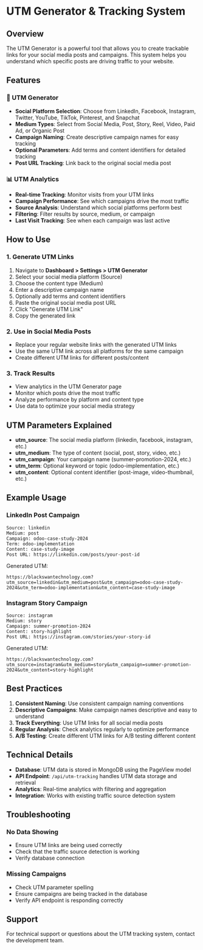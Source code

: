 # UTM Generator & Tracking System

## Overview
The UTM Generator is a powerful tool that allows you to create trackable links for your social media posts and campaigns. This system helps you understand which specific posts are driving traffic to your website.

## Features

### 🎯 UTM Generator
- **Social Platform Selection**: Choose from LinkedIn, Facebook, Instagram, Twitter, YouTube, TikTok, Pinterest, and Snapchat
- **Medium Types**: Select from Social Media, Post, Story, Reel, Video, Paid Ad, or Organic Post
- **Campaign Naming**: Create descriptive campaign names for easy tracking
- **Optional Parameters**: Add terms and content identifiers for detailed tracking
- **Post URL Tracking**: Link back to the original social media post

### 📊 UTM Analytics
- **Real-time Tracking**: Monitor visits from your UTM links
- **Campaign Performance**: See which campaigns drive the most traffic
- **Source Analysis**: Understand which social platforms perform best
- **Filtering**: Filter results by source, medium, or campaign
- **Last Visit Tracking**: See when each campaign was last active

## How to Use

### 1. Generate UTM Links
1. Navigate to **Dashboard > Settings > UTM Generator**
2. Select your social media platform (Source)
3. Choose the content type (Medium)
4. Enter a descriptive campaign name
5. Optionally add terms and content identifiers
6. Paste the original social media post URL
7. Click "Generate UTM Link"
8. Copy the generated link

### 2. Use in Social Media Posts
- Replace your regular website links with the generated UTM links
- Use the same UTM link across all platforms for the same campaign
- Create different UTM links for different posts/content

### 3. Track Results
- View analytics in the UTM Generator page
- Monitor which posts drive the most traffic
- Analyze performance by platform and content type
- Use data to optimize your social media strategy

## UTM Parameters Explained

- **utm_source**: The social media platform (linkedin, facebook, instagram, etc.)
- **utm_medium**: The type of content (social, post, story, video, etc.)
- **utm_campaign**: Your campaign name (summer-promotion-2024, etc.)
- **utm_term**: Optional keyword or topic (odoo-implementation, etc.)
- **utm_content**: Optional content identifier (post-image, video-thumbnail, etc.)

## Example Usage

### LinkedIn Post Campaign
```
Source: linkedin
Medium: post
Campaign: odoo-case-study-2024
Term: odoo-implementation
Content: case-study-image
Post URL: https://linkedin.com/posts/your-post-id
```

Generated UTM:
```
https://blackswantechnology.com?utm_source=linkedin&utm_medium=post&utm_campaign=odoo-case-study-2024&utm_term=odoo-implementation&utm_content=case-study-image
```

### Instagram Story Campaign
```
Source: instagram
Medium: story
Campaign: summer-promotion-2024
Content: story-highlight
Post URL: https://instagram.com/stories/your-story-id
```

Generated UTM:
```
https://blackswantechnology.com?utm_source=instagram&utm_medium=story&utm_campaign=summer-promotion-2024&utm_content=story-highlight
```

## Best Practices

1. **Consistent Naming**: Use consistent campaign naming conventions
2. **Descriptive Campaigns**: Make campaign names descriptive and easy to understand
3. **Track Everything**: Use UTM links for all social media posts
4. **Regular Analysis**: Check analytics regularly to optimize performance
5. **A/B Testing**: Create different UTM links for A/B testing different content

## Technical Details

- **Database**: UTM data is stored in MongoDB using the PageView model
- **API Endpoint**: `/api/utm-tracking` handles UTM data storage and retrieval
- **Analytics**: Real-time analytics with filtering and aggregation
- **Integration**: Works with existing traffic source detection system

## Troubleshooting

### No Data Showing
- Ensure UTM links are being used correctly
- Check that the traffic source detection is working
- Verify database connection

### Missing Campaigns
- Check UTM parameter spelling
- Ensure campaigns are being tracked in the database
- Verify API endpoint is responding correctly

## Support

For technical support or questions about the UTM tracking system, contact the development team.
